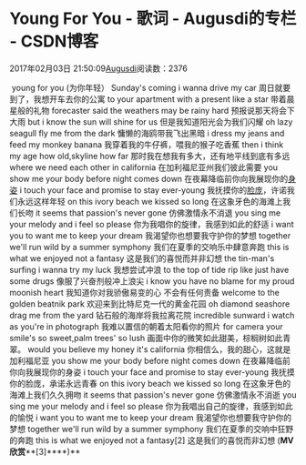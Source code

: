 
# Young For You - 歌词 - Augusdi的专栏 - CSDN博客


2017年02月03日 21:50:09[Augusdi](https://me.csdn.net/Augusdi)阅读数：2376


﻿﻿
young for you (为你年轻）
Sunday's coming i wanna drive my car
周日就要到了，我想开车去你的公寓
to your apartment with a present like a star
带着晨星般的礼物
forecaster said the weathers may be rainy hard
预报说那天将会下大雨
but i know the sun will shine for us
但是我知道阳光会为我们闪耀
oh lazy seagull fly me from the dark
慵懒的海鸥带我飞出黑暗
i dress my jeans and feed my monkey banana
我穿着我的牛仔裤，喂我的猴子吃香蕉
then i think my age how old,skyline how far
那时我在想我有多大，还有地平线到底有多远
where we need each other in california
在加利福尼亚州我们彼此需要
you show me your body before night comes down
在夜幕降临前你向我展现你的[身姿](http://baike.baidu.com/view/3257872.htm)
i touch your face and promise to stay ever-young
我抚摸你的[脸庞](http://baike.baidu.com/view/869580.htm)，许诺我们永远这样年轻
on this ivory beach we kissed so long
在这象牙色的海滩上我们长吻
it seems that passion's never gone
仿佛激情永不消退
you sing me your melody and i feel so please
你为我唱你的旋律，我感到如此的舒适
i want you to want me to keep your dream
我渴望你也想要我守护你的梦想
together we'll run wild by a summer symphony
我们在夏季的交响乐中肆意奔跑
this is what we enjoyed not a fantasy
这是我们的喜悦而并非幻想
the tin-man's surfing i wanna try my luck
我想尝试冲浪
to the top of tide rip like just have some drugs
像服了兴奋剂般冲上浪尖
i know you have no blame for my proud moonish heart
我知道你对我骄傲易变的心 不会有任何责备
welcome to the golden beatnik park
欢迎来到比特尼克一代的黄金花园
oh diamond seashore drag me from the yard
钻石般的海岸将我拉离花院
incredible sunward i watch as you're in photograph
我难以置信的朝着太阳看你的照片
for camera your smile's so sweet,palm trees' so lush
画面中你的微笑如此甜美，棕榈树如此青翠。
would you believe my honey it's california
你相信么，我的甜心，这就是加利福尼亚
you show me your body before night comes down
在夜幕降临前你向我展现你的身姿
i touch your face and promise to stay ever-young
我抚摸你的脸庞，承诺永远青春
on this ivory beach we kissed so long
在这象牙色的海滩上我们久久拥吻
it seems that passion's never gone
仿佛激情永不消逝
you sing me your melody and i feel so please
你为我唱出自己的旋律，我感到如此的愉悦
i want you to want me to keep your dream
我渴望你也想要我守护你的梦想
together we'll run wild by a summer symphony
我们在夏季的交响中狂野的奔跑
this is what we enjoyed not a fantasy[2]
这是我们的喜悦而非幻想 (**MV欣赏****[3]****)**

